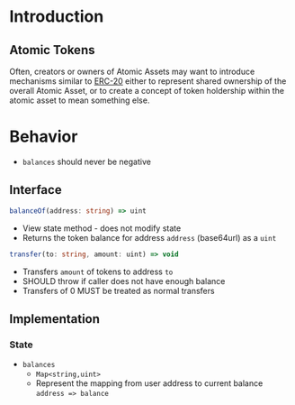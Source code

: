 # Introduction

## Atomic Tokens

Often, creators or owners of Atomic Assets may want to introduce mechanisms similar to [ERC-20](https://eips.ethereum.org/EIPS/eip-20) either to represent shared ownership of the overall Atomic Asset, or to create a concept of token
holdership within the atomic asset to mean something else.

# Behavior
- `balances` should never be negative

## Interface

```ts
balanceOf(address: string) => uint
```

- View state method - does not modify state
- Returns the token balance for address `address` (base64url) as a `uint`

```ts
transfer(to: string, amount: uint) => void
```

- Transfers `amount` of tokens to address `to`
- SHOULD throw if caller does not have enough balance
- Transfers of 0 MUST be treated as normal transfers

## Implementation

### State

- `balances`
  - `Map<string,uint>`
  - Represent the mapping from user address to current balance
  `address => balance`